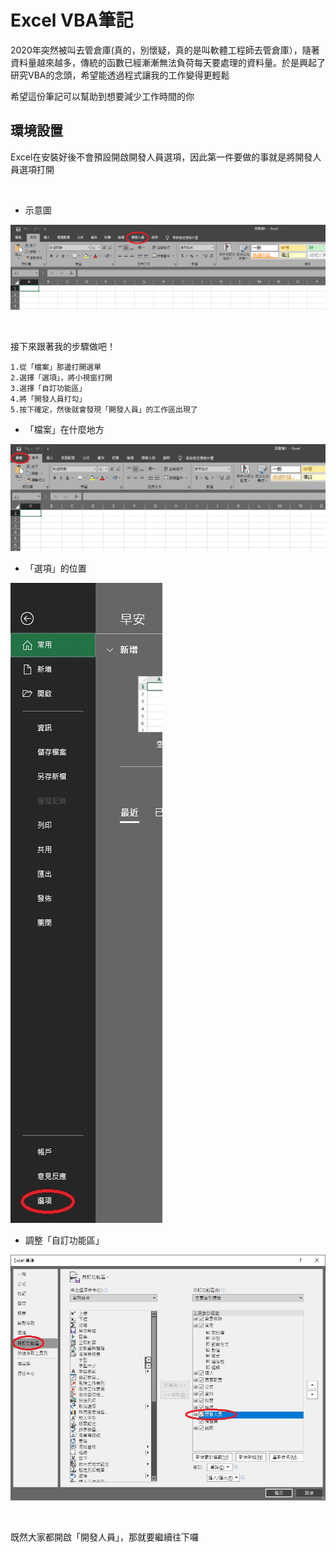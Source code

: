 # Excel VBA筆記

2020年突然被叫去管倉庫(真的，別懷疑，真的是叫軟體工程師去管倉庫），隨著資料量越來越多，傳統的函數已經漸漸無法負荷每天要處理的資料量。於是興起了研究VBA的念頭，希望能透過程式讓我的工作變得更輕鬆

希望這份筆記可以幫助到想要減少工作時間的你

## 環境設置

Excel在安裝好後不會預設開啟開發人員選項，因此第一件要做的事就是將開發人員選項打開

<br/>

- 示意圖

![image](./img/開發人員in功能區.jpg)

<br/>

接下來跟著我的步驟做吧！

    1.從「檔案」那邊打開選單
    2.選擇「選項」，將小視窗打開
    3.選擇「自訂功能區」
    4.將「開發人員打勾」
    5.按下確定，然後就會發現「開發人員」的工作區出現了


* 「檔案」在什麼地方

![image](./img/ch0_前置準備/檔案在功能區中的位置.jpg)

- 「選項」的位置

![image](./img/ch0_前置準備/選項的位置.jpg)

- 調整「自訂功能區」

![image](./img/ch0_前置準備/自訂功能區的設定.jpg)

<br/>

既然大家都開啟「開發人員」，那就要繼續往下囉

